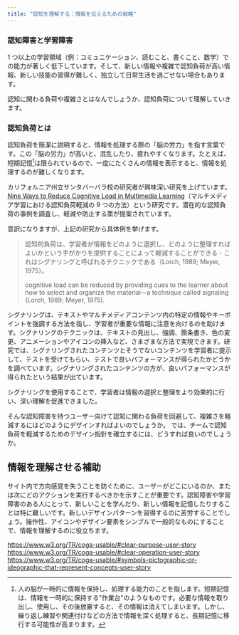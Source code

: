 ```yaml
---
title: "認知を理解する：情報を伝えるための戦略"
---
```

### 認知障害と学習障害
1 つ以上の学習領域（例：コミュニケーション、読むこと、書くこと、数学）での能力が著しく低下しています。そして、新しい情報や複雑で認知負荷が高い情報、新しい技能の習得が難しく、独立して日常生活を過ごせない場合もあります。

認知に関わる負荷や複雑さとはなんでしょうか、認知負荷について理解していきます。

### 認知負荷とは
認知負荷を簡潔に説明すると、情報を処理する際の「脳の労力」を指す言葉です。この「脳の労力」が高いと、混乱したり、疲れやすくなります。たとえば、短期記憶[^1]は限られているので、一度にたくさんの情報を表示すると、情報を処理するのが難しくなります。

カリフォルニア州立サンタバーバラ校の研究者が興味深い研究を上げています。 [Nine Ways to Reduce Cognitive Load in Multimedia Learning](https://faculty.washington.edu/farkas/WDFR/MayerMoreno9WaysToReduceCognitiveLoad.pdf)（マルチメディア学習における認知負荷軽減の 9 つの方法）という研究です。潜在的な認知負荷の事例を調査し、軽減や防止する策が提案されています。

意訳になりますが、上記の研究から具体例を挙げます。
> 認知的負荷は、学習者が情報をどのように選択し、どのように整理すればよいかという手がかりを提供することによって軽減することができる - これはシグナリングと呼ばれるテクニックである（Lorch, 1989; Meyer, 1975）。
> 
> cognitive load can be reduced by providing cues to the learner about how to select and organize the material—a technique called signaling (Lorch, 1989; Meyer, 1975).

シグナリングは、テキストやマルチメディアコンテンツ内の特定の情報やキーポイントを強調する方法を指し、学習者が重要な情報に注意を向けるのを助けます。シグナリングのテクニックは、テキストの見出し、強調、箇条書き、色の変更、アニメーションやアイコンの挿入など、さまざまな方法で実現できます。研究では、シグナリングされたコンテンツとそうでないコンテンツを学習者に提示して、テストを受けてもらい、テストで良いパフォーマンスが得られたかどうかを調べています。シグナリングされたコンテンツの方が、良いパフォーマンスが得られたという結果が出ています。

シグナリングを使用することで、学習者は情報の選択と整理をより効果的に行い、深い理解を促進できました。

そんな認知障害を持つユーザー向けて認知に関わる負荷を回避して、複雑さを軽減するにはどのようにデザインすればよいのでしょうか。
では、チームで認知負荷を軽減するためのデザイン指針を確立するには、どうすれば良いのでしょうか。

[^1]: 人の脳が一時的に情報を保持し、処理する能力のことを指します。短期記憶は、情報を一時的に保持する"作業台"のようなものです。必要な情報を取り出し、使用し、その後放置すると、その情報は消えてしまいます。しかし、繰り返し練習や関連付けなどの方法で情報を深く処理すると、長期記憶に移行する可能性が高まります。


## 情報を理解させる補助
サイト内で方向感覚を失うことを防ぐために、ユーザーがどこにいるのか、または次にどのアクションを実行するべきかを示すことが重要です。認知障害や学習障害のある人にとって、新しいことを学んだり、新しい情報を記憶したりすることは特に難しいです。新しいデザインパターンを習得するのに苦労することでしょう。操作性、アイコンやデザイン要素をシンプルで一般的なものにすることで、情報を理解するのに役立ちます。

https://www.w3.org/TR/coga-usable/#clear-purpose-user-story
https://www.w3.org/TR/coga-usable/#clear-operation-user-story
https://www.w3.org/TR/coga-usable/#symbols-pictographic-or-ideographic-that-represent-concepts-user-story
